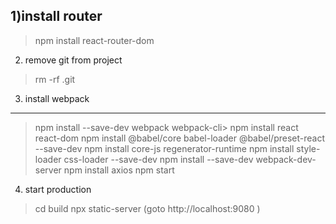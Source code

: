 1)install router
-----------------
>npm install react-router-dom

2) remove git from project
>rm -rf .git

3) install webpack 
-------------------
>npm install --save-dev webpack webpack-cli>
>npm install react react-dom
>npm install @babel/core babel-loader @babel/preset-react --save-dev
>npm install core-js regenerator-runtime
>npm install style-loader css-loader --save-dev
>npm install --save-dev webpack-dev-server
>npm install axios
>npm start

4) start production
>cd build
>npx static-server (goto http://localhost:9080 )

